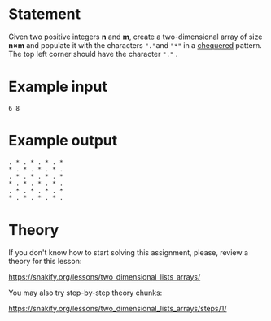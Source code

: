 # Statement

Given two positive integers **n** and **m**, create a two-dimensional array of size **n×m** and populate it with the characters `"."`and `"*"` in a [chequered](https://en.wikipedia.org/wiki/Check_(pattern)) pattern. The top left corner should have the character `"."` .

# Example input

```
6 8
```

# Example output

```
. * . * . * . *
* . * . * . * .
. * . * . * . *
* . * . * . * .
. * . * . * . *
* . * . * . * .
```

# Theory

If you don't know how to start solving this assignment, please, review a theory for this lesson:

https://snakify.org/lessons/two_dimensional_lists_arrays/    


You may also try step-by-step theory chunks:

https://snakify.org/lessons/two_dimensional_lists_arrays/steps/1/